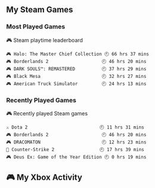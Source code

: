 ## My Steam Games

### Most Played Games
<!-- steam-box-playtime start -->
🎮 Steam playtime leaderboard
```text
🎮 Halo: The Master Chief Collection 🕘 66 hrs 37 mins
🎮 Borderlands 2                    🕘 46 hrs 20 mins
🎮 DARK SOULS™: REMASTERED          🕘 37 hrs 29 mins
🎮 Black Mesa                       🕘 32 hrs 27 mins
🎮 American Truck Simulator         🕘 24 hrs 13 mins
```
<!-- Powered by https://github.com/torresflo/steam-box-for-readme . -->
<!-- steam-box-playtime end -->

### Recently Played Games
<!-- steam-box-recent start -->
🎮 Recently played Steam games
```text
⚔️ Dota 2                           🕘 11 hrs 31 mins
🎮 Borderlands 2                    🕘 46 hrs 20 mins
🎮 DRACOMATON                       🕘 12 hrs 23 mins
🔫 Counter-Strike 2                 🕘 17 hrs 39 mins
🎮 Deus Ex: Game of the Year Edition 🕘 0 hrs 19 mins
```
<!-- Powered by https://github.com/torresflo/steam-box-for-readme . -->
<!-- steam-box-recent end -->

## 🎮 My Xbox Activity

<!-- XBL_STATS -->
<!-- /XBL_STATS -->
